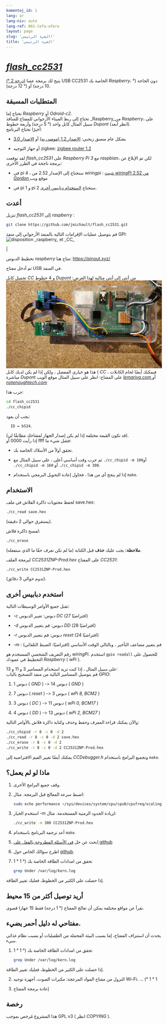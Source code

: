 ```yaml
---
komentoj_id: 1
lang: ar
lang-niv: auto
lang-ref: 001-ĉefa-afero
layout: page
slug: 'الشيء الرئيسي!'
title: 'الشيء الرئيسي'
---
```


# [ _flash\_cc2531_ ](https://github.com/jmichault/flash_cc2531)
 [ (° 2 درجة)](https://github.com/jmichault/flash_cc2531) يتيح لك برمجة عصا USB CC2531 الخاصة بك _Raspberry_، دون الحاجة (° 10 درجة) أو (° 12 درجة).  

## المتطلبات المسبقة
تحتاج إما _Raspberry_ أو _Odroid-c2_.  
تحتاج إلى ربط الميناء الأرجواني للمفتاح للمنافذ _Raspberry_من _Raspberry_، على سبيل المثال كابل واحد (° 5 درجة) وأربعة خطوط _Dupont_ (انظر أبعد).   
أخيرًا تحتاج البرنامج:

* بشكل عام منسق زيجبي: [ الإصدار 1.2 (موصى به)](https://github.com/Koenkk/Z-Stack-firmware/raw/master/coordinator/Z-Stack_Home_1.2/bin/default/) أو [الإصدار 3.0](https://github.com/Koenkk/Z-Stack-firmware/tree/master/coordinator/Z-Stack_3.0.x/bin)


* أو جهاز التوجيه zigbee: [zigbee router 1.2](https://github.com/Koenkk/Z-Stack-firmware/tree/master/router/CC2531/bin)



لقد توقعت _flash\_cc2531_ على _Raspberry Pi 3_ مع _raspbian_، لكن تم الإبلاغ عن برمجة ناجحة في الطرز الأخرى:

 * في pi 4 ، ستحتاج إلى الإصدار 2.52 من _wiringpi_ :  [تثبيت _wiringPi_ 2.52 من _Gordon_ ](http://wiringpi.com/wiringpi-updated-to-2-52-for-the-raspberry-pi-4b/)موقع ويب


 * في pi 1 و pi 2 ستحتاج [لاستخدام دبابيس أخرى](#uzi_aliajn_pinglojn).



## أعدت

تنزيل _flash\_cc2531_ إلى _raspberry_ :
```bash
git clone https://github.com/jmichault/flash_cc2531.git
```

قم بتوصيل عمليات الإقرامات التالية بالمنفذ الأرجواني إلى منفذ GPI:
![](/public/raspberry-cc.png "disposition _raspberry_ et _CC_") 

|  

تخطيط الدبوس _raspberry_ متاح هنا: <https://pinout.xyz/>


ثم أدخل مفتاح USB في المنفذ.  

تحميل كابل _CC_ و 4 خطوط _Dupont_ من أنثى إلى أنثى مثالية لهذا الغرض:
![صورة المفتاح و _raspberry_ ](https://github.com/jmichault/files/raw/master/Raspberry-CC2531.jpg))
هذا هو خياري المفضل ، ولكن إذا لم يكن لديك كابل _CC_ ، فيمكنك أيضًا لحام الكابلات مباشرة _Dupont_ على المفتاح: انظر على سبيل المثال موقع الويب [ _lemariva.com_ ](https://lemariva.com/blog/2019/08/zigbee-flashing-cc2531-using-raspberry-pi-without-cc-debugger) أو [ _notenoughtech.com_ ](https://notenoughtech.com/home-automation/flashing-cc2531-without-cc-debugger )


جرب هذا:
```bash
cd flash_cc2531
./cc_chipid
```
يجب أن يعود:
```
  ID = b524.
```
(قد تكون القيمة مختلفة إذا لم يكن إصدار الجهاز لمفتاحك مطابقًا لي).  
إذا رأيت 0000 أو ffff فشل شيء ما:

 * تحقق أولاً من الأسلاك الخاصة بك.


 * ثم جرب وقت أساسي أعلى ، على سبيل المثال مع `./cc_chipid -m 100`أو `./cc_chipid -m 160` أو `./cc_chipid -m 300`.


 * إذا لم ينجح أي من هذا ، فحاول إعادة التحويل البرمجي باستخدام `make`.



## الاستخدام
لحفظ محتويات ذاكرة الفلاش في ملف save.hex:
```bash
./cc_read save.hex
```
(يستغرق حوالي 2 دقيقة).  

لمسح ذاكرة فلاش:
```bash
./cc_erase
```
**ملاحظة:** يجب عليك **حذف** قبل الكتابة (ما لم تكن تعرف حقًا ما الذي ستفعله).

لبرمجة الملف _CC2531ZNP-Prod.hex_ على المفتاح _CC2531_:
```bash
./cc_write CC2531ZNP-Prod.hex
```
(تدوم حوالي 3 دقائق).

<a id="uzi_aliajn_pinglojn"></a>

## استخدم دبابيس أخرى

تقبل جميع الأوامر الوسيطات التالية:

 * _-c_ دبوس: تغيير الدبوس _DC_ (افتراضيًا 27)


 * _-d_ دبوس: قم بتغيير الدبوس _DD_ (افتراضيًا 28)


 * _-r_ دبوس: قم بتغيير الدبوس _reset_ (افتراضيًا 24)


 * _-m_ : قم بتغيير مضاعف التأخير ، وبالتالي الوقت الأساسي (افتراضيًا: الضبط التلقائي)



رقم التعريف الشخصي المستخدم هو _wiringPi_. استخدم `gpio readall` للحصول على التخطيط في عمودك _Raspberry_ ( _wPi_ ).

على سبيل المثال ، إذا كنت تريد استخدام المسامير 3 و 11 و 13:  
قم بتوصيل المسامير التالية من منفذ التصحيح بالباب _GPIO_:

 1. دبوس 1 ( _GND_ ) -> دبوس 14 ( _GND_ )


 2. دبوس 7 ( _reset_ ) -> دبوس 3 ( _wPi 8, BCM2_ )


 3. دبوس 3 ( _DC_ ) -> دبوس 11 ( _wPi 0, BCM17_ )


 4. دبوس 4 ( _DD_ ) -> دبوس 13 ( _wPi 2, BCM27_ )



والآن يمكنك قراءة المعرف وحفظ وحذف وكتابة ذاكرة فلاش بالأوامر التالية:
```bash
./cc_chipid -r 8 -c 0 -d 2
./cc_read -r 8 -c 0 -d 2 save.hex
./cc_erase -r 8 -c 0 -d 2
./cc_write -r 8 -c 0 -d 2 CC2531ZNP-Prod.hex
```

يمكنك أيضًا تغيير القيم الافتراضية إلى _CCDebugger.h_ وتجميع البرامج باستخدام `make`.

## ماذا لو لم يعمل؟

1. وقف جميع البرامج الأخرى.


2. اضبط سرعة المعالج قبل البرمجة. مثال:



   ```bash
   sudo echo performance >/sys/devices/system/cpu/cpu0/cpufreq/scaling_governor
   ```
3. استخدم الخيار -m لزيادة الحدود الزمنية المستخدمة. مثال:



   ```bash
   ./cc_write -m 300 CC2531ZNP-Prod.hex
   ```
4. أعد ترجمة البرنامج باستخدام `make`.



5. ابحث عن حل [في الأسئلة المطروحة بالفعل على github](https://github.com/jmichault/flash_cc2531/issues?q=is%3Aissue)



6. اطرح سؤالك الخاص حول [github](https://github.com/jmichault/flash_cc2531/issues/new/choose).



7. تحقق من امدادات الطاقة الخاصة بك (° 1 ° 1


    
   ```bash
   grep Under /var/log/kern.log
   ```
إذا حصلت على الكثير من الخطوط، فعليك تغيير الطاقة.  

## أريد توصيل أكثر من 15 محيط
نقرأ عن مواقع مختلفة يمكن أن تعالج المفتاح (° 1 درجة) فقط 15 جهازا قصوى.  

## مفتاحي له دليل أحمر يضيء.
يحدث أن استنزاف المفتاح، إما بسبب البيئة المحملة من الطفيليات أو بسبب نظام غذائي سيء.  

1. تحقق من امدادات الطاقة الخاصة بك (° 1 ° 1


    
   ```bash
   grep Under /var/log/kern.log
   ```
إذا حصلت على الكثير من الخطوط، فعليك تغيير الطاقة.  

2. النزول من مفتاح المواد المزعجة: مكبرات الصوت، أجهزة توجيه Wi-Fi، ... (° 1 ° 1



3. إعادة برمجة المفتاح


 


## رخصة

هذا المشروع مُرخص بموجب GPL v3 ( انظر _COPYING_ ).
